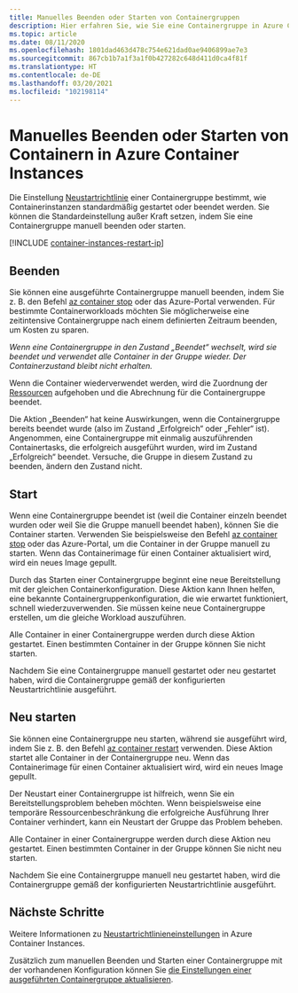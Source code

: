 ```yaml
---
title: Manuelles Beenden oder Starten von Containergruppen
description: Hier erfahren Sie, wie Sie eine Containergruppe in Azure Container Instances manuell beenden oder starten.
ms.topic: article
ms.date: 08/11/2020
ms.openlocfilehash: 1801dad463d478c754e621dad0ae9406899ae7e3
ms.sourcegitcommit: 867cb1b7a1f3a1f0b427282c648d411d0ca4f81f
ms.translationtype: HT
ms.contentlocale: de-DE
ms.lasthandoff: 03/20/2021
ms.locfileid: "102198114"
---
```

# <a name="manually-stop-or-start-containers-in-azure-container-instances"></a>Manuelles Beenden oder Starten von Containern in Azure Container Instances

Die Einstellung [Neustartrichtlinie](container-instances-restart-policy.md) einer Containergruppe bestimmt, wie Containerinstanzen standardmäßig gestartet oder beendet werden. Sie können die Standardeinstellung außer Kraft setzen, indem Sie eine Containergruppe manuell beenden oder starten.

[!INCLUDE [container-instances-restart-ip](../../includes/container-instances-restart-ip.md)]

## <a name="stop"></a>Beenden

Sie können eine ausgeführte Containergruppe manuell beenden, indem Sie z. B. den Befehl [az container stop][az-container-stop] oder das Azure-Portal verwenden. Für bestimmte Containerworkloads möchten Sie möglicherweise eine zeitintensive Containergruppe nach einem definierten Zeitraum beenden, um Kosten zu sparen. 

*Wenn eine Containergruppe in den Zustand „Beendet“ wechselt, wird sie beendet und verwendet alle Container in der Gruppe wieder. Der Containerzustand bleibt nicht erhalten.*

Wenn die Container wiederverwendet werden, wird die Zuordnung der [Ressourcen](container-instances-container-groups.md#resource-allocation) aufgehoben und die Abrechnung für die Containergruppe beendet.

Die Aktion „Beenden“ hat keine Auswirkungen, wenn die Containergruppe bereits beendet wurde (also im Zustand „Erfolgreich“ oder „Fehler“ ist). Angenommen, eine Containergruppe mit einmalig auszuführenden Containertasks, die erfolgreich ausgeführt wurden, wird im Zustand „Erfolgreich“ beendet. Versuche, die Gruppe in diesem Zustand zu beenden, ändern den Zustand nicht. 

## <a name="start"></a>Start

Wenn eine Containergruppe beendet ist (weil die Container einzeln beendet wurden oder weil Sie die Gruppe manuell beendet haben), können Sie die Container starten. Verwenden Sie beispielsweise den Befehl [az container stop][az-container-start] oder das Azure-Portal, um die Container in der Gruppe manuell zu starten. Wenn das Containerimage für einen Container aktualisiert wird, wird ein neues Image gepullt. 

Durch das Starten einer Containergruppe beginnt eine neue Bereitstellung mit der gleichen Containerkonfiguration. Diese Aktion kann Ihnen helfen, eine bekannte Containergruppenkonfiguration, die wie erwartet funktioniert, schnell wiederzuverwenden. Sie müssen keine neue Containergruppe erstellen, um die gleiche Workload auszuführen.

Alle Container in einer Containergruppe werden durch diese Aktion gestartet. Einen bestimmten Container in der Gruppe können Sie nicht starten.

Nachdem Sie eine Containergruppe manuell gestartet oder neu gestartet haben, wird die Containergruppe gemäß der konfigurierten Neustartrichtlinie ausgeführt.
  
## <a name="restart"></a>Neu starten

Sie können eine Containergruppe neu starten, während sie ausgeführt wird, indem Sie z. B. den Befehl [az container restart][az-container-restart] verwenden. Diese Aktion startet alle Container in der Containergruppe neu. Wenn das Containerimage für einen Container aktualisiert wird, wird ein neues Image gepullt. 

Der Neustart einer Containergruppe ist hilfreich, wenn Sie ein Bereitstellungsproblem beheben möchten. Wenn beispielsweise eine temporäre Ressourcenbeschränkung die erfolgreiche Ausführung Ihrer Container verhindert, kann ein Neustart der Gruppe das Problem beheben.

Alle Container in einer Containergruppe werden durch diese Aktion neu gestartet. Einen bestimmten Container in der Gruppe können Sie nicht neu starten.

Nachdem Sie eine Containergruppe manuell neu gestartet haben, wird die Containergruppe gemäß der konfigurierten Neustartrichtlinie ausgeführt.

## <a name="next-steps"></a>Nächste Schritte

Weitere Informationen zu [Neustartrichtlinieneinstellungen](container-instances-restart-policy.md) in Azure Container Instances.

Zusätzlich zum manuellen Beenden und Starten einer Containergruppe mit der vorhandenen Konfiguration können Sie [die Einstellungen einer ausgeführten Containergruppe aktualisieren](container-instances-update.md).

<!-- LINKS - External -->

<!-- LINKS - Internal -->
[az-container-restart]: /cli/azure/container#az-container-restart
[az-container-start]: /cli/azure/container#az-container-start
[az-container-stop]: /cli/azure/container#az-container-stop
